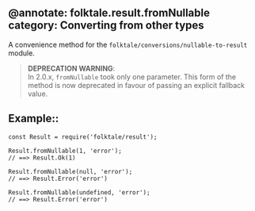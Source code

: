 @annotate: folktale.result.fromNullable
category: Converting from other types
---

A convenience method for the `folktale/conversions/nullable-to-result`
module.

> **DEPRECATION WARNING**:  
> In 2.0.x, `fromNullable` took only one parameter. This form of the
> method is now deprecated in favour of passing an explicit fallback
> value.


## Example::

    const Result = require('folktale/result');

    Result.fromNullable(1, 'error');
    // ==> Result.Ok(1)

    Result.fromNullable(null, 'error');
    // ==> Result.Error('error')

    Result.fromNullable(undefined, 'error');
    // ==> Result.Error('error')
